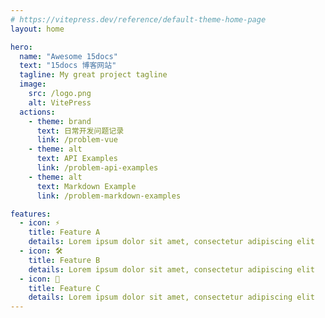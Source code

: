 ```yaml
---
# https://vitepress.dev/reference/default-theme-home-page
layout: home

hero:
  name: "Awesome 15docs"
  text: "15docs 博客网站"
  tagline: My great project tagline
  image:
    src: /logo.png
    alt: VitePress
  actions:
    - theme: brand
      text: 日常开发问题记录
      link: /problem-vue
    - theme: alt
      text: API Examples
      link: /problem-api-examples
    - theme: alt
      text: Markdown Example
      link: /problem-markdown-examples

features:
  - icon: ⚡️
    title: Feature A
    details: Lorem ipsum dolor sit amet, consectetur adipiscing elit
  - icon: 🛠️
    title: Feature B
    details: Lorem ipsum dolor sit amet, consectetur adipiscing elit
  - icon: 🖖
    title: Feature C
    details: Lorem ipsum dolor sit amet, consectetur adipiscing elit
---
```


